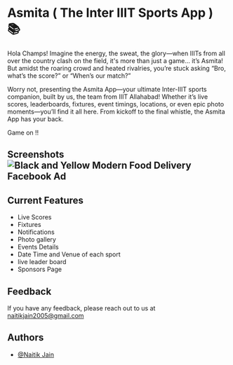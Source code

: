 # Asmita ( The Inter IIIT Sports App ) 📚


Hola Champs! Imagine the energy, the sweat, the glory—when IIITs from all over the country clash on the field, it's more than just a game... it’s Asmita! But amidst the roaring crowd and heated rivalries, you’re stuck asking “Bro, what’s the score?” or “When’s our match?”

Worry not, presenting the Asmita App—your ultimate Inter-IIIT sports companion, built by us, the team from IIIT Allahabad! Whether it’s live scores, leaderboards, fixtures, event timings, locations, or even epic photo moments—you’ll find it all here. From kickoff to the final whistle, the Asmita App has your back.

Game on !!


## Screenshots![Black and Yellow Modern Food Delivery Facebook Ad](https://github.com/user-attachments/assets/4928a05b-a1d8-4e97-8761-8ba83c7b68b5)

## Current Features

- Live Scores
- Fixtures
- Notifications
- Photo gallery
- Events Details
- Date Time and Venue of each sport
- live leader board
- Sponsors Page

## Feedback

If you have any feedback, please reach out to us at naitikjain2005@gmail.com


## Authors

- [@Naitik Jain](https://github.com/ParadoxNJ005)
